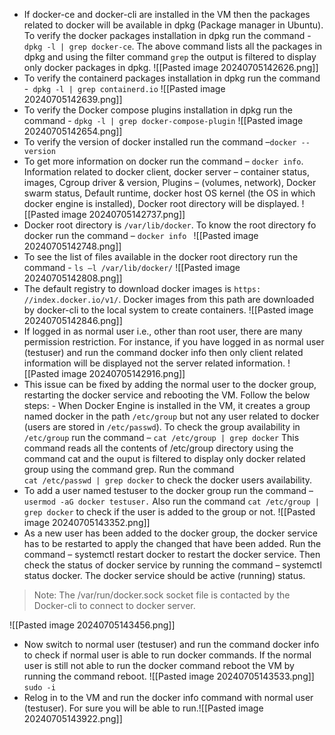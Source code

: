 - If docker-ce and docker-cli are installed in the VM then the packages related to docker will be available in dpkg (Package manager in Ubuntu). To verify the docker packages installation in dpkg run the command - `dpkg -l | grep docker-ce`. The above command lists all the packages in dpkg and using the filter command `grep` the output is filtered to display only docker packages in dpkg. 
![[Pasted image 20240705142626.png]]
- To verify the containerd packages installation in dpkg run the command -` dpkg -l | grep containerd.io`
![[Pasted image 20240705142639.png]]
- To verify the Docker compose plugins installation in dpkg run the command - `dpkg -l | grep docker-compose-plugin`
![[Pasted image 20240705142654.png]]
- To verify the version of docker installed run the command –`docker --version`
- To get more information on docker run the command – `docker info`. Information related to docker client, docker server – container status, images, Cgroup driver & version, Plugins – (volumes, network), Docker swarm status, Default runtime, docker host OS kernel (the OS in which docker engine is installed), Docker root directory will be displayed.
![[Pasted image 20240705142737.png]]
- Docker root directory is `/var/lib/docker`. To know the root directory fo docker run the command – `docker info `
![[Pasted image 20240705142748.png]]
- To see the list of files available in the docker root directory run the command -  `ls –l /var/lib/docker/`
![[Pasted image 20240705142808.png]]
- The default registry to download docker images is `https: //index.docker.io/v1/`. Docker images from this path are downloaded by docker-cli to the local system to create containers. 
![[Pasted image 20240705142846.png]]
- If logged in as normal user i.e., other than root user, there are many permission restriction. For instance, if you have logged in as normal user (testuser) and run the command docker info then only client related information will be displayed not the server related information. 
![[Pasted image 20240705142916.png]]
- This issue can be fixed by adding the normal user to the docker group, restarting the docker service and rebooting the VM. Follow the below steps:
		- When Docker Engine is installed in the VM, it creates a group named docker in the path `/etc/group` but not any user related to docker (users are stored in `/etc/passwd`). To check the group availability in` /etc/group` run the command – `cat /etc/group | grep docker`
	This command reads all the contents of /etc/group directory using the command cat and the ouput is filtered to display only docker related group using the command grep. Run the command  
`cat /etc/passwd | grep docker` to check the docker users availability.
 -  To add a user named testuser to the docker group run the command – 
`usermod -aG docker testuser.` Also run the command `cat /etc/group | grep docker` to check if the user is added to the group or not. 
 ![[Pasted image 20240705143352.png]]
- As a new user has been added to the docker group, the docker service has to be restarted to apply the changed that have been added. 
 Run the command – systemctl restart docker to restart the docker service. Then check the status of docker service by running the command – systemctl status docker. The docker service should be active (running) status. 
 
>Note: The /var/run/docker.sock socket file is contacted by the Docker-cli to connect to docker server.
 
![[Pasted image 20240705143456.png]]
- Now switch to normal user (testuser) and run the command docker info to check if normal user is able to run docker commands. If the normal user is still not able to run the docker command reboot the VM by running the command reboot. 
 ![[Pasted image 20240705143533.png]]
 `sudo -i`
- Relog in to the VM and run the docker info command with normal user (testuser). For sure you will be able to run.![[Pasted image 20240705143922.png]]


